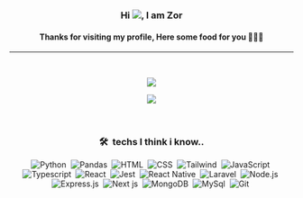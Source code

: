 <div align="center" width="50">

### Hi <img src="https://cdn.discordapp.com/emojis/635255815317487647.gif?size=64">, I am **Zor**

#### Thanks for visiting my profile, Here some food for you 🍦🍒🍌

  -----
  <br/>

  <p align="center">
  <a href="https://github.com/DenverCoder1/readme-typing-svg"><img src="https://readme-typing-svg.herokuapp.com?font=Source+Code+Pro&color=d8e82c&size=25&center=true&vCenter=true&width=600&height=100&lines=&hearts;+here+are+some+jokes;+that+i+copied+from+somewhere..;+Q:+Relationship+status?;+A:+I'll+leave+the+relations;+to+the+database.;+Q:+A+SQL+developer+;walked+into+a+NoSQL+bar.;+A:They+left+because;+they+couldn't+find+a+table.;+Q:+What+do+you+call+a+busy+waiter?;+A:++A+server.;+Q:+Where+did+the+parallel+function;+wash+its+hands?;+A:+Async;+Q:+What+did+the+spider;+do+on+the+computer?;+A:+A+Web;+I+never+tell+the+same+joke+twice;I+Have+a+DRY+sence+of+humor;+Q+Why+was+the+computer+freezing?;+A:+It+left+its+Windows+open!">
  </a>
</p>


  <img src="https://github-readme-stats.vercel.app/api/top-langs/?username=zawinai&theme=dark&show_icons=true&hide_border=true&layout=compact" />

</div>



<div align="center">

<br/>

<br/>

### 🛠 &nbsp;**techs I think i know..**


![Python](https://img.shields.io/badge/-Python-01051a?style=flat&logo=python)&nbsp;
![Pandas](https://img.shields.io/badge/-Pandas-01051a?style=flat&logo=pandas)&nbsp;
![HTML](https://img.shields.io/badge/-HTML-01051a?style=flat&logo=HTML5)&nbsp;
![CSS](https://img.shields.io/badge/-CSS-01051a?style=flat&logo=CSS3&logoColor=1572B6)&nbsp;
![Tailwind](https://img.shields.io/badge/-TailwindCss-01051a?style=flat&logo=TailwindCss&logoColor=1572B6)&nbsp;
![JavaScript](https://img.shields.io/badge/-JavaScript-01051a?style=flat&logo=javascript)&nbsp;
![Typescript](https://img.shields.io/badge/TypeScript-01051a?style=01051a?style=flat&logo=typescript)&nbsp;
![React](https://img.shields.io/badge/-React-01051a?style=flat&logo=react)&nbsp;
![Jest](https://img.shields.io/badge/-Jest-01051a?style=flat&logo=jest)&nbsp;
![React Native](https://img.shields.io/badge/-React_native-01051a?style=flat&logo=react)&nbsp;
![Laravel](https://img.shields.io/badge/Laravel-01051a?style=flat&logo=Laravel)&nbsp;
![Node.js](https://img.shields.io/badge/-Node.js-01051a?style=flat&logo=node.js)&nbsp;
![Express.js](https://img.shields.io/badge/Express.js-000000?style=01051a?style=flat&logo=express)&nbsp;
![Next js](https://img.shields.io/badge/Next.js-000000?style=01051a?style=flat&logo=Next.js)&nbsp;
![MongoDB](https://img.shields.io/badge/MongoDB-01051a?style=flat&logo=mongodb)&nbsp;
![MySql](https://img.shields.io/badge/MySQL-01051a?style=flat&logo=mysql)&nbsp;
![Git](https://img.shields.io/badge/-Git-01051a?style=flat&logo=git)&nbsp;

<br/>
</div>
